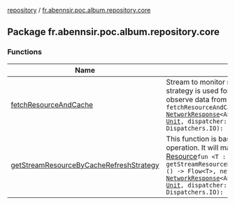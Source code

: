 [repository](../index.md) / [fr.abennsir.poc.album.repository.core](./index.md)

## Package fr.abennsir.poc.album.repository.core

### Functions

| Name | Summary |
|---|---|
| [fetchResourceAndCache](fetch-resource-and-cache.md) | Stream to monitor network resource fetch and saving. This strategy is used for retry resource when we already observe data from database.`fun <A> fetchResourceAndCache(networkCall: suspend () -> `[`NetworkResponse`](../fr.abennsir.poc.album.repository.data/-network-response/index.md)`<A>, saveCallResult: suspend (A) -> `[`Unit`](https://kotlinlang.org/api/latest/jvm/stdlib/kotlin/-unit/index.html)`, dispatcher: CoroutineDispatcher = Dispatchers.IO): Flow<Resource<`[`Unit`](https://kotlinlang.org/api/latest/jvm/stdlib/kotlin/-unit/index.html)`>>` |
| [getStreamResourceByCacheRefreshStrategy](get-stream-resource-by-cache-refresh-strategy.md) | This function is based on Flow to perform a cache refresh operation. It will map the processed object [T](get-stream-resource-by-cache-refresh-strategy.md#T) to [Resource](#)`fun <T : `[`Any`](https://kotlinlang.org/api/latest/jvm/stdlib/kotlin/-any/index.html)`, A> getStreamResourceByCacheRefreshStrategy(databaseQuery: () -> Flow<T>, networkCall: suspend () -> `[`NetworkResponse`](../fr.abennsir.poc.album.repository.data/-network-response/index.md)`<A>, saveCallResult: suspend (A) -> `[`Unit`](https://kotlinlang.org/api/latest/jvm/stdlib/kotlin/-unit/index.html)`, dispatcher: CoroutineDispatcher = Dispatchers.IO): Flow<Resource<T>>` |
